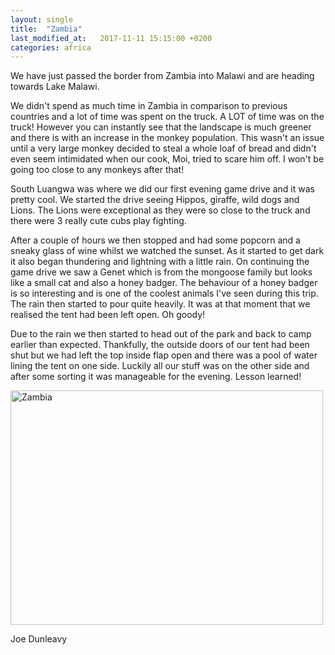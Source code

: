```yaml
---
layout: single
title:  "Zambia"
last_modified_at:   2017-11-11 15:15:00 +0200
categories: africa
---
```


We have just passed the border from Zambia into Malawi and are heading towards Lake Malawi. 

We didn't spend as much time in Zambia in comparison to previous countries and a lot of time was spent on the truck. A LOT of time was on the truck! However you can instantly see that the landscape is much greener and there is with an increase in the monkey population. This wasn't an issue until a very large monkey decided to steal a whole loaf of bread and didn't even seem intimidated when our cook, Moi, tried to scare him off. I won't be going too close to any monkeys after that!

South Luangwa was where we did our first evening game drive and it was pretty cool. We started the drive seeing Hippos, giraffe, wild dogs and Lions. The Lions were exceptional as they were so close to the truck and there were 3 really cute cubs play fighting. 

After a couple of hours we then stopped and had some popcorn and a sneaky glass of wine whilst we watched the sunset. As it started to get dark it also began thundering and lightning with a little rain. On continuing the game drive we saw a Genet which is from the mongoose family but looks like a small cat and also a honey badger. The behaviour of a honey badger is so interesting and is one of the coolest animals I've seen during this trip. The rain then started to pour quite heavily. It was at that moment that we realised the tent had been left open. Oh goody! 

Due to the rain we then started to head out of the park and back to camp earlier than expected. Thankfully, the outside doors of our tent had been shut but we had left the top inside flap open and there was a pool of water lining the tent on one side. Luckily all our stuff was on the other side and after some sorting it was manageable for the evening. Lesson learned! 

<a data-flickr-embed="true"  href="https://www.flickr.com/photos/141696511@N06/albums/72157667336988569" title="Zambia"><img src="https://farm5.staticflickr.com/4601/24128785137_b8e9ccf4bb.jpg" width="500" height="375" alt="Zambia"></a><script async src="//embedr.flickr.com/assets/client-code.js" charset="utf-8"></script>

Joe Dunleavy

